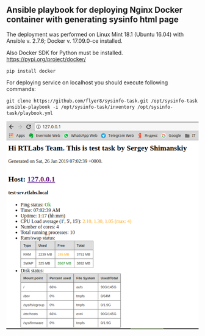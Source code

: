## Ansible playbook for deploying Nginx Docker container with generating sysinfo html page

The deployment was performed on Linux Mint 18.1 (Ubuntu 16.04) with Ansible v. 2.7.6; Docker v. 17.09.0-ce installed.

Also Docker SDK for Python must be installed. https://pypi.org/project/docker/
```
pip install docker
```

For deploying service on localhost you should execute following commands:
```
git clone https://github.com/flyer8/sysinfo-task.git /opt/sysinfo-task
ansible-playbook -i /opt/sysinfo-task/inventory /opt/sysinfo-task/playbook.yml
```
![](rtlabs-task.png)
